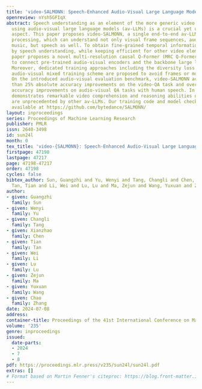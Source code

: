 ```yaml
---
title: 'video-SALMONN: Speech-Enhanced Audio-Visual Large Language Models'
openreview: nYsh5GFIqX
abstract: Speech understanding as an element of the more generic video understanding
  using audio-visual large language models (av-LLMs) is a crucial yet understudied
  aspect. This paper proposes video-SALMONN, a single end-to-end av-LLM for video
  processing, which can understand not only visual frame sequences, audio events and
  music, but speech as well. To obtain fine-grained temporal information required
  by speech understanding, while keeping efficient for other video elements, this
  paper proposes a novel multi-resolution causal Q-Former (MRC Q-Former) structure
  to connect pre-trained audio-visual encoders and the backbone large language model.
  Moreover, dedicated training approaches including the diversity loss and the unpaired
  audio-visual mixed training scheme are proposed to avoid frames or modality dominance.
  On the introduced audio-visual evaluation benchmark, video-SALMONN achieves more
  than 25% absolute accuracy improvements on the video-QA task and over 30% absolute
  accuracy improvements on audio-visual QA tasks with human speech. In addition, video-SALMONN
  demonstrates remarkable video comprehension and reasoning abilities on tasks that
  are unprecedented by other av-LLMs. Our training code and model checkpoints are
  available at https://github.com/bytedance/SALMONN/
layout: inproceedings
series: Proceedings of Machine Learning Research
publisher: PMLR
issn: 2640-3498
id: sun24l
month: 0
tex_title: 'video-{SALMONN}: Speech-Enhanced Audio-Visual Large Language Models'
firstpage: 47198
lastpage: 47217
page: 47198-47217
order: 47198
cycles: false
bibtex_author: Sun, Guangzhi and Yu, Wenyi and Tang, Changli and Chen, Xianzhao and
  Tan, Tian and Li, Wei and Lu, Lu and Ma, Zejun and Wang, Yuxuan and Zhang, Chao
author:
- given: Guangzhi
  family: Sun
- given: Wenyi
  family: Yu
- given: Changli
  family: Tang
- given: Xianzhao
  family: Chen
- given: Tian
  family: Tan
- given: Wei
  family: Li
- given: Lu
  family: Lu
- given: Zejun
  family: Ma
- given: Yuxuan
  family: Wang
- given: Chao
  family: Zhang
date: 2024-07-08
address:
container-title: Proceedings of the 41st International Conference on Machine Learning
volume: '235'
genre: inproceedings
issued:
  date-parts:
  - 2024
  - 7
  - 8
pdf: https://proceedings.mlr.press/v235/sun24l/sun24l.pdf
extras: []
# Format based on Martin Fenner's citeproc: https://blog.front-matter.io/posts/citeproc-yaml-for-bibliographies/
---
```

